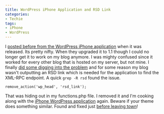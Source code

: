 ```yaml
---
title: WordPress iPhone Application and RSD Link
categories:
- Techie
tags:
- iPhone
- WordPress
---
```


I [posted before from the WordPress iPhone application](/thingelstad/wordpress-for-iphone) when it was released. Its pretty nifty. When they upgraded it to 1.1 though I could no longer get it to work on my blog anymore. I was mighty confused since it worked for every other blog that is hosted on my server, but not mine.
I finally [did some digging into the problem](http://iphone.trac.wordpress.org/ticket/48#comment:3) and for some reason my blog wasn't outputting an RSD link which is needed for the application to find the XML-RPC endpoint. A quick `grep -R rsd` found the issue.

`remove_action('wp_head', 'rsd_link');`

That was hiding out in my functions.php file. I removed it and I'm cooking along with the [iPhone WordPress application](http://iphone.wordpress.org/) again. Beware if your theme does something similar. Found and fixed just [before leaving town](/thingelstad/summer-of-love-resuming-preparing-for-london)!
